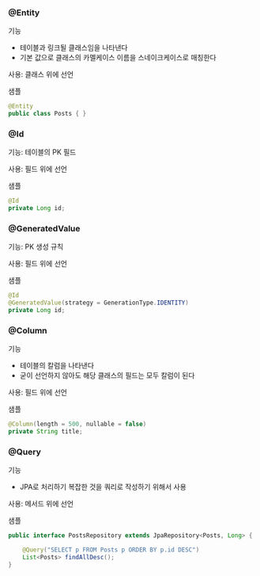 ### @Entity
기능
- 테이블과 링크될 클래스임을 나타낸다
- 기본 값으로 클래스의 카멜케이스 이름을 스네이크케이스로 매칭한다

사용: 클래스 위에 선언

샘플
~~~java
@Entity
public class Posts { }
~~~

### @Id
기능: 테이블의 PK 필드

사용: 필드 위에 선언

샘플
~~~java
@Id
private Long id;
~~~

### @GeneratedValue
기능: PK 생성 규칙

사용: 필드 위에 선언

샘플
~~~java
@Id
@GeneratedValue(strategy = GenerationType.IDENTITY)
private Long id;
~~~

### @Column
기능
- 테이블의 칼럼을 나타낸다
- 굳이 선언하지 않아도 해당 클래스의 필드는 모두 칼럼이 된다

사용: 필드 위에 선언

샘플
~~~java
@Column(length = 500, nullable = false)
private String title;
~~~

### @Query
기능
- JPA로 처리하기 복잡한 것을 쿼리로 작성하기 위해서 사용

사용: 메서드 위에 선언

샘플
~~~java
public interface PostsRepository extends JpaRepository<Posts, Long> {

    @Query("SELECT p FROM Posts p ORDER BY p.id DESC")
    List<Posts> findAllDesc();
}
~~~